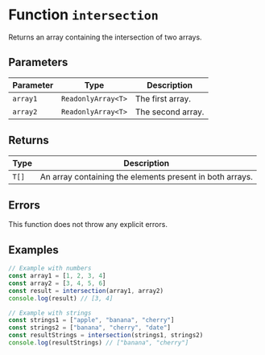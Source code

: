 # Function `intersection`

Returns an array containing the intersection of two arrays.

## Parameters

| Parameter | Type               | Description       |
| --------- | ------------------ | ----------------- |
| `array1`  | `ReadonlyArray<T>` | The first array.  |
| `array2`  | `ReadonlyArray<T>` | The second array. |

## Returns

| Type  | Description                                              |
| ----- | -------------------------------------------------------- |
| `T[]` | An array containing the elements present in both arrays. |

## Errors

This function does not throw any explicit errors.

## Examples

```typescript
// Example with numbers
const array1 = [1, 2, 3, 4]
const array2 = [3, 4, 5, 6]
const result = intersection(array1, array2)
console.log(result) // [3, 4]

// Example with strings
const strings1 = ["apple", "banana", "cherry"]
const strings2 = ["banana", "cherry", "date"]
const resultStrings = intersection(strings1, strings2)
console.log(resultStrings) // ["banana", "cherry"]
```
